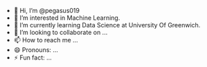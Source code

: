 - 👋 Hi, I’m @pegasus019
- 👀 I’m interested in Machine Learning.
- 🌱 I’m currently learning Data Science at University Of Greenwich.
- 💞️ I’m looking to collaborate on ...
- 📫 How to reach me ...
- 😄 Pronouns: ...
- ⚡ Fun fact: ...

<!---
pegasus019/pegasus019 is a ✨ special ✨ repository because its `README.md` (this file) appears on your GitHub profile.
You can click the Preview link to take a look at your changes.
--->
